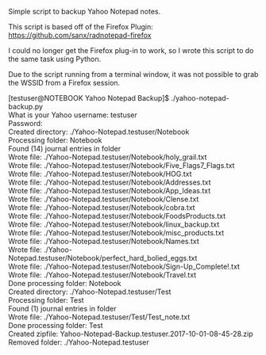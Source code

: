 Simple script to backup Yahoo Notepad notes. 

This script is based off of the Firefox Plugin: https://github.com/sanx/radnotepad-firefox

I could no longer get the  Firefox plug-in to work, so I wrote this script to do the same task using Python.

Due to the script running from a terminal window, it was not possible to grab the WSSID from a Firefox session.

[testuser@NOTEBOOK Yahoo Notepad Backup]$ ./yahoo-notepad-backup.py  
What is your Yahoo username: testuser  
Password:  
Created directory: ./Yahoo-Notepad.testuser/Notebook  
Processing folder: Notebook  
Found (14) journal entries in folder  
Wrote file: ./Yahoo-Notepad.testuser/Notebook/holy_grail.txt  
Wrote file: ./Yahoo-Notepad.testuser/Notebook/Five_Flags7_Flags.txt  
Wrote file: ./Yahoo-Notepad.testuser/Notebook/HOG.txt  
Wrote file: ./Yahoo-Notepad.testuser/Notebook/Addresses.txt  
Wrote file: ./Yahoo-Notepad.testuser/Notebook/App_Ideas.txt  
Wrote file: ./Yahoo-Notepad.testuser/Notebook/Clense.txt  
Wrote file: ./Yahoo-Notepad.testuser/Notebook/cobra.txt  
Wrote file: ./Yahoo-Notepad.testuser/Notebook/FoodsProducts.txt  
Wrote file: ./Yahoo-Notepad.testuser/Notebook/linux_backup.txt  
Wrote file: ./Yahoo-Notepad.testuser/Notebook/misc_products.txt  
Wrote file: ./Yahoo-Notepad.testuser/Notebook/Names.txt  
Wrote file: ./Yahoo-Notepad.testuser/Notebook/perfect_hard_bolied_eggs.txt  
Wrote file: ./Yahoo-Notepad.testuser/Notebook/Sign-Up_Complete!.txt  
Wrote file: ./Yahoo-Notepad.testuser/Notebook/Travel.txt  
Done processing folder: Notebook  
Created directory: ./Yahoo-Notepad.testuser/Test  
Processing folder: Test  
Found (1) journal entries in folder  
Wrote file: ./Yahoo-Notepad.testuser/Test/Test_note.txt  
Done processing folder: Test  
Created zipfile: Yahoo-Notepad-Backup.testuser.2017-10-01-08-45-28.zip  
Removed folder: ./Yahoo-Notepad.testuser  
